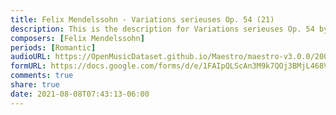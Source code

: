 ```yaml
---
title: Felix Mendelssohn - Variations serieuses Op. 54 (21)
description: This is the description for Variations serieuses Op. 54 by Felix Mendelssohn
composers: [Felix Mendelssohn]
periods: [Romantic]
audioURL: https://OpenMusicDataset.github.io/Maestro/maestro-v3.0.0/2008/MIDI-Unprocessed_07_R3_2008_01-05_ORIG_MID--AUDIO_07_R3_2008_wav--2.midi
formURL: https://docs.google.com/forms/d/e/1FAIpQLScAn3M9k7QOj3BMjL468VnPSnowuLyBaDqAQgEBG-lh1U26GQ/viewform
comments: true
share: true
date: 2021-08-08T07:43:13-06:00
---
```

